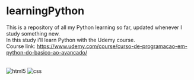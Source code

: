 # learningPython

This is a repository of all my Python learning so far, updated whenever I study something new.<br/>
In this study i'll learn Python with the Udemy course.</br>
Course link: https://www.udemy.com/course/curso-de-programacao-em-python-do-basico-ao-avancado/

<div style="display: inline_block"><br/>
    <img align="center" alt="html5" src="https://img.shields.io/badge/Python-3776AB?style=for-the-badge&logo=python&logoColor=white" />
    <img align="center" alt="css" src="https://img.shields.io/badge/Udemy-A435F0?style=for-the-badge&logo=Udemy&logoColor=white" />
</div><br/>

